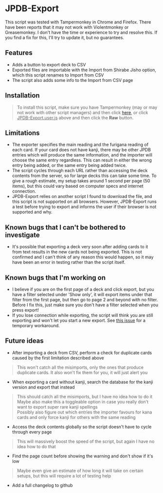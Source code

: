# JPDB-Export

This script was tested with Tampermonkey in Chrome and Firefox. There have been reports that it may not work with Violentmonkey or Greasemonkey. I don't have the time or experience to try and resolve this. If you find a fix for this, I'll try to update it, but no guarantees.

## Features
- Adds a button to export deck to CSV  
- Exported files are importable with the Import from Shirabe Jisho option, which this script renames to Import from CSV  
- The script also adds some info to the Import from CSV page

## Installation
> To install this script, make sure you have Tampermonkey (may or may not work with other script managers) and then click [here](https://github.com/JaiWWW/JPDB-Export/raw/main/JPDB-Export.user.js), or click <ins>JPDB-Export.user.js</ins> above and then click the **Raw** button.

## Limitations
- The exporter specifies the main reading and the furigana reading of each card. If your card does not have kanji, there may be other JPDB entries which will produce the same information, and the importer will choose the same entry regardless. This can result in either the wrong entry being added, or the same entry being added twice.
- The script cycles through each URL rather than accessing the deck contents from the server, so for large decks this can take some time. To give a rough estimate, my setup takes around 1 second per page (50 items), but this could vary based on computer specs and internet connection.
- JPDB-Export relies on another script I found to download the file, and this script is not supported on all browsers. However, JPDB-Export runs a test before trying to export and informs the user if their browser is not supported and why.

## Known bugs that I can't be bothered to investigate
- It's possible that exporting a deck very soon after adding cards to it from text results in the new cards not being exported. This is not confirmed and I can't think of any reason this would happen, so it may have been an error in testing rather than the script itself.

## Known bugs that I'm working on
- I believe if you are on the first page of a deck and click export, but you have a filter selected under 'Show only', it will export items under that filter from the first page, but then go to page 2 and beyond with no filter. Before I fix this, just make sure you don't have a filter selected when you press export!
- If you lose connection while exporting, the script will think you are still exporting and won't let you start a new export. See [this issue](https://github.com/JaiWWW/JPDB-Export/issues/9#issuecomment-1565350244) for a temporary workaround.

## Future ideas
- After importing a deck from CSV, perform a check for duplicate cards caused by the first limitation described above
> This won't catch all the misimports, only the ones that produce duplicate cards. It also won't fix them for you, it will just alert you
- When exporting a card without kanji, search the database for the kanji version and export that instead
> This should catch all the misimports, but I have no idea how to do it  
> Maybe also make this a toggleable option in case you really don't want to export super rare kanji spellings  
> Possibly also figure out which entries the importer favours for kana cards and only force kanji for others with the same reading
- Access the deck contents globally so the script doesn't have to cycle through every page
> This will massively boost the speed of the script, but again I have no idea how to do that
- Find the page count before showing the warning and don't show if it's low
> Maybe even give an estimate of how long it will take on certain setups, but this will require a lot of testing help
- Add a full changelog to github
